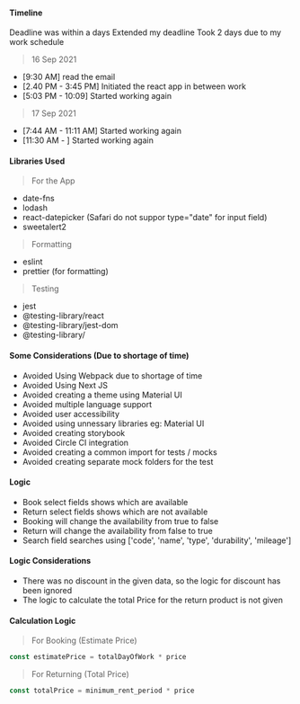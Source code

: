 #### Timeline ####

Deadline was within a days
Extended my deadline
Took 2 days due to my work schedule

> 16 Sep 2021

* [9:30 AM] read the email
* [2.40 PM - 3:45 PM] Initiated the react app in between work
* [5:03 PM - 10:09] Started working again

> 17 Sep 2021

* [7:44 AM - 11:11 AM] Started working again
* [11:30 AM - ] Started working again

#### Libraries Used ####

> For the App

* date-fns
* lodash
* react-datepicker (Safari do not suppor type="date" for input field)
* sweetalert2

> Formatting

* eslint
* prettier (for formatting)

> Testing

* jest
* @testing-library/react
* @testing-library/jest-dom
* @testing-library/

#### Some Considerations (Due to shortage of time) ####

* Avoided Using Webpack due to shortage of time
* Avoided Using Next JS
* Avoided creating a theme using Material UI
* Avoided multiple language support
* Avoided user accessibility
* Avoided using unnessary libraries eg: Material UI
* Avoided creating storybook
* Avoided Circle CI integration
* Avoided creating a common import for tests / mocks
* Avoided creating separate mock folders for the test


#### Logic ####

* Book select fields shows which are available
* Return select fields shows which are not available
* Booking will change the availability from true to false
* Return will change the availability from false to true
* Search field searches using ['code', 'name', 'type', 'durability', 'mileage']

#### Logic Considerations ####

* There was no discount in the given data, so the logic for discount has been ignored
* The logic to calculate the total Price for the return product is not given

#### Calculation Logic ####

> For Booking (Estimate Price)

```javascript
const estimatePrice = totalDayOfWork * price
```

> For Returning (Total Price)

```javascript
const totalPrice = minimum_rent_period * price
```
